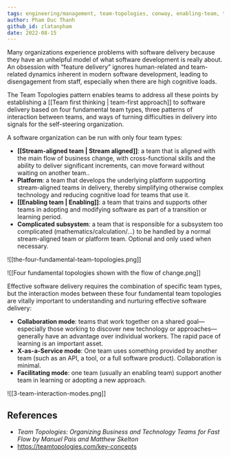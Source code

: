 ```yaml
---
tags: engineering/management, team-topologies, conway, enabling-team, team-design, team-structure
author: Pham Duc Thanh
github_id: zlatanpham
date: 2022-08-15
---
```


Many organizations experience problems with software delivery because they have an unhelpful model of what software development is really about. An obsession with “feature delivery” ignores human-related and team-related dynamics inherent in modern software development, leading to disengagement from staff, especially when there are high cognitive loads.

The Team Topologies pattern enables teams to address all these points by establishing a [[Team first thinking | team-first approach]] to software delivery based on four fundamental team types, three patterns of interaction between teams, and ways of turning difficulties in delivery into signals for the self-steering organization.

A software organization can be run with only four team types:

- **[[Stream-aligned team | Stream aligned]]**: a team that is aligned with the main flow of business change, with cross-functional skills and the ability to deliver significant increments, can move forward without waiting on another team..
- **Platform**: a team that develops the underlying platform supporting stream-aligned teams in delivery, thereby simplifying otherwise complex technology and reducing cognitive load for teams that use it.
- **[[Enabling team | Enabling]]**: a team that trains and supports other teams in adopting and modifying software as part of a transition or learning period.
- **Complicated subsystem**: a team that is responsible for a subsystem too complicated (mathematics/calculation/...) to be handled by a normal stream-aligned team or platform team. Optional and only used when necessary.

![[the-four-fundamental-team-topologies.png]]

![[Four fundamental topologies shown with the flow of change.png]]

Effective software delivery requires the combination of specific team types, but the interaction modes between these four fundamental team topologies are vitally important to understanding and nurturing effective software delivery:

- **Collaboration mode**: teams that work together on a shared goal—especially those working to discover new technology or approaches—generally have an advantage over individual workers. The rapid pace of learning is an important asset.
- **X-as-a-Service mode**: One team uses something provided by another team (such as an API, a tool, or a full software product). Collaboration is minimal.
- **Facilitating mode**: one team (usually an enabling team) support another team in learning or adopting a new approach.

![[3-team-interaction-modes.png]]

## References

- _Team Topologies: Organizing Business and Technology Teams for Fast Flow by Manuel Pais and Matthew Skelton_
- https://teamtopologies.com/key-concepts
